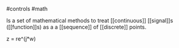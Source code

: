 #controls 
#math

Is a set of mathematical methods to treat [[continuous]] [[signal]]s ([[function]]s) as a a [[sequence]] of [[discrete]] points. 

z = re^(j*w)

